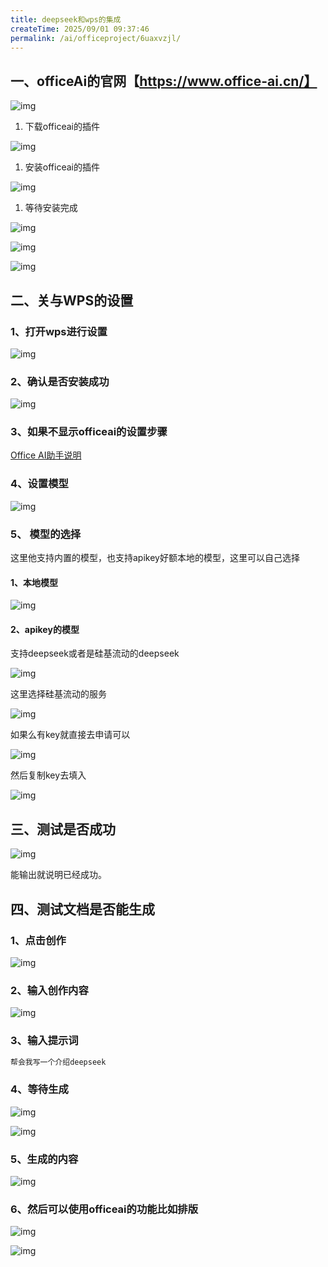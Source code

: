 ```yaml
---
title: deepseek和wps的集成
createTime: 2025/09/01 09:37:46
permalink: /ai/officeproject/6uaxvzjl/
---
```

## 一、officeAi的官网【https://www.office-ai.cn/】

![img](https://pimpfzadssc.feishu.cn/space/api/box/stream/download/asynccode/?code=NTMyNzBjNDNhZWM0ZTA2NDU4M2Q5MWRhNjdiZTI3NTdfQWlleE15QmFSVlNiOFlzR2prYVhZY2N3WGRwWWo1U0ZfVG9rZW46VG8xYmJHeXhCb2hKNjN4Z1NlN2NwZEFxbmpiXzE3NTY2OTA2NzI6MTc1NjY5NDI3Ml9WNA)

1. 下载officeai的插件

![img](https://pimpfzadssc.feishu.cn/space/api/box/stream/download/asynccode/?code=MDA1YWE0MDE0ZDQ5M2NkODNlOGYwMzFlMjZkMWZmOWVfOUZNZ2l2eXQ0MnJEbzRVVzdJQVV4UWd4MVFlbWxJcEhfVG9rZW46TEU5YWJRbXJCb01IU3h4UmlSRGNQek1JbnVoXzE3NTY2OTA2NzI6MTc1NjY5NDI3Ml9WNA)

1. 安装officeai的插件

![img](https://pimpfzadssc.feishu.cn/space/api/box/stream/download/asynccode/?code=NDVhYWFmMWM0YmM2ZjY2MWFjNDU0NThhOWI5MTRlN2ZfRjJ1WTJKaGkzcGFocGVKQmM3YTM0VWp6QlZlTkg4elZfVG9rZW46T0czS2J3N04wb1huUEN4U29wZ2M3dkVZbmFjXzE3NTY2OTA2NzI6MTc1NjY5NDI3Ml9WNA)

1. 等待安装完成

![img](https://pimpfzadssc.feishu.cn/space/api/box/stream/download/asynccode/?code=M2IzZDQxYmIzNmZhODVjM2RjNzY0Y2JhMGZlYzFlMDVfTGJtRmxpcmc5SzAwcXM1bURXSVhienNqWDRHak1aZzZfVG9rZW46QWhYMGJ0TDNDb2pHZUN4Z1o3OWNadU9hbnBjXzE3NTY2OTA2NzI6MTc1NjY5NDI3Ml9WNA)

![img](https://pimpfzadssc.feishu.cn/space/api/box/stream/download/asynccode/?code=ZGU3NjYwOWUyYTQ2NTIwMDc0NGM4YWRmZTEzMzFiM2FfYkxTWUZ6VmVUSHBNZDh5NDM4aElSSmF3OVVEbXZUN2FfVG9rZW46UDd5bmJOQ05vb3dZN0p4ZGI3M2NRUGZ1bmxUXzE3NTY2OTA2NzI6MTc1NjY5NDI3Ml9WNA)

![img](https://pimpfzadssc.feishu.cn/space/api/box/stream/download/asynccode/?code=ZWVmNjljNzlhYzI5NTk4ZDNlNDFkNDQzN2FlYTk5ZGVfUUU4ZHZrYXhOQ0RzMlAxT1VnU1ZxUHF3b3VGVW9rTkpfVG9rZW46UWNqYmJVQ3Vob1p6d0J4NkhuRWNnemxGbjFOXzE3NTY2OTA2NzI6MTc1NjY5NDI3Ml9WNA)

## 二、关与WPS的设置

### 1、打开wps进行设置

![img](https://pimpfzadssc.feishu.cn/space/api/box/stream/download/asynccode/?code=ODA3OWIyODYxNjZhYTliODM0ZTM3YzU2ZWU5NGU0NmZfSDVDcUhJSW9jeGZla0trdndCU0poU2xLMENPOVBWa0NfVG9rZW46VGJFUWJPaVRpb3Q5WDR4WU84Z2NzNTNybmloXzE3NTY2OTA2NzI6MTc1NjY5NDI3Ml9WNA)

### 2、确认是否安装成功

![img](https://pimpfzadssc.feishu.cn/space/api/box/stream/download/asynccode/?code=YzA5MzAxNTMyN2Q2MzcwNDkxYTJiNGE2MmQ1NzU2NThfMUZGNkxjNmxGa1VlQkFJODgxVmJ5RUtZcmppdmNVSDFfVG9rZW46QW42MGJpYXBsb1dIaTd4WGFzSmNBYUEwbnBkXzE3NTY2OTA2NzI6MTc1NjY5NDI3Ml9WNA)

### 3、如果不显示officeai的设置步骤

[Office AI助手说明](https://pimpfzadssc.feishu.cn/wiki/DYzewPzRgiC5cokFaD9cigiXnmN)

### 4、设置模型

![img](https://pimpfzadssc.feishu.cn/space/api/box/stream/download/asynccode/?code=MjIwOTlhNzFlMzIyMmUwMjAyNDYwNzhjNGU5YzFmNmZfemppVEtYSjA0VDYxejVxSnlEbnhLUVU0RHV5QkdGU1pfVG9rZW46WUxBcmJEQURobzNxcEx4YzlDeWN3VE43bkVjXzE3NTY2OTA2NzI6MTc1NjY5NDI3Ml9WNA)

### 5、 模型的选择

这里他支持内置的模型，也支持apikey好额本地的模型，这里可以自己选择

#### 1、本地模型

![img](https://pimpfzadssc.feishu.cn/space/api/box/stream/download/asynccode/?code=OTU2OGJkNjFjZGUxMTkzYzk5YzdjZTVhMWM3ZGE0ODFfSHFMVDhFSjdaTmNtYmJhMTdwZW9EbjFNQTZ2Q2NBb1RfVG9rZW46VDdSWGJEUWpab0UwRjd4U1daeWM5RjJ3blpkXzE3NTY2OTA2NzI6MTc1NjY5NDI3Ml9WNA)

#### 2、apikey的模型

支持deepseek或者是硅基流动的deepseek

![img](https://pimpfzadssc.feishu.cn/space/api/box/stream/download/asynccode/?code=YzMwN2VjMjVkN2NhYTc0NWYyOTZjN2E3MTUwNjQ5MzZfa2xHUnQ1ZWNBbDdQZG53V3JkNVRzZFlPRWFOTkxRZkVfVG9rZW46TG4xdWJyMjVIb2xtQmd4YTY5WmN0eERpbjJnXzE3NTY2OTA2NzI6MTc1NjY5NDI3Ml9WNA)

这里选择硅基流动的服务

![img](https://pimpfzadssc.feishu.cn/space/api/box/stream/download/asynccode/?code=MGE2ZmI0YTI1YWFlYWM1ZTdlY2UyZGYyNDI4YWYxNGRfZzNOTzlod2t2SW5FM093Y1liMGoza2xEYUZqWWN5ZGpfVG9rZW46REFFT2JUaGdob0JDSnl4N3RmV2NXbHlqbjRBXzE3NTY2OTA2NzI6MTc1NjY5NDI3Ml9WNA)

如果么有key就直接去申请可以

![img](https://pimpfzadssc.feishu.cn/space/api/box/stream/download/asynccode/?code=Y2RjMTM3NmNiN2NkNzBjZjI5MjkxMzExZDZmYWMxOTBfR1drN3BRNkdTaU1TVFBCSG1XOGFNakxhM0RhMHlRVnVfVG9rZW46RFVCbGJNQUEyb0tvN1h4a2RUYmNTMTdNbm1mXzE3NTY2OTA2NzI6MTc1NjY5NDI3Ml9WNA)

然后复制key去填入

![img](https://pimpfzadssc.feishu.cn/space/api/box/stream/download/asynccode/?code=MTcwZmQ0NDgzZjllOWVkNDJhYjBmZDBkMWMxYWExNmVfS21ubG5DWE94T3l0bFFibnpTdk9EbEFaeWNESW9XUENfVG9rZW46TnBQRmJMTkMxb2gxZjJ4aUxMM2NkSmdBblpmXzE3NTY2OTA2NzI6MTc1NjY5NDI3Ml9WNA)

## 三、测试是否成功

![img](https://pimpfzadssc.feishu.cn/space/api/box/stream/download/asynccode/?code=OGFmNDkzMDBhYTM5M2YyZWUyNzUwNzRhY2VhNzEyYmVfbUFsRHZGSU5qdEY5eThNQXV4UHRNZ3hrSFB4UkFZUWVfVG9rZW46V0xjZGJmWVYxbzU4cXF4ZExia2NpMjRhbk5jXzE3NTY2OTA2NzI6MTc1NjY5NDI3Ml9WNA)

能输出就说明已经成功。

## 四、测试文档是否能生成

### 1、点击创作

![img](https://pimpfzadssc.feishu.cn/space/api/box/stream/download/asynccode/?code=ZTU0YzJhZWQ1NWExZWYzYTVmMWQ0NzcwZTczZjg3YjNfb0pyWW9QY3pQTlo5OG56RkFnSTgxcHJmeFFLUElGcDZfVG9rZW46UHRtUmJta3Zzb1hnTG94SWVqTWNudklNblZiXzE3NTY2OTA2NzI6MTc1NjY5NDI3Ml9WNA)

### 2、输入创作内容

![img](https://pimpfzadssc.feishu.cn/space/api/box/stream/download/asynccode/?code=OTdiMjk2MzlhZjhiNjUxMjIyOGIwNDUxNGIxOGRiZjdfYUs1Z3lJZ1dpZUZWYjk1eGx5ZXdzTzdVbGdNVTlJQWNfVG9rZW46T29kZGJmWVJDb1RKbkt4ek5FSGMxZ0c3bnFiXzE3NTY2OTA2NzI6MTc1NjY5NDI3Ml9WNA)

### 3、输入提示词

```SQL
帮会我写一个介绍deepseek
```

### 4、等待生成

![img](https://pimpfzadssc.feishu.cn/space/api/box/stream/download/asynccode/?code=OWNhZTlmMDk5Yzg4ZWVjNmZlOGMzMzc2YzViNjdlOWFfWUlJSEU3aFBnbzFCUEhRcU5KSjU4dTIyV1dDMDdXNlFfVG9rZW46VGlrS2JKSDRYb2lKTU94cTQzbGNFbUFpbmJnXzE3NTY2OTA2NzI6MTc1NjY5NDI3Ml9WNA)

![img](https://pimpfzadssc.feishu.cn/space/api/box/stream/download/asynccode/?code=MmZhNzdiYjQ3OWI2YjcyYjk5NmY4YTAyM2ZmMTc0ZWJfZXhXZkQ0dEZScGxnRG1haEtJYmxtSUEyYlJ6MnBtbHdfVG9rZW46UjB0Y2JraUlSb1JZanZ4SmhUUGNnRWdMbkdmXzE3NTY2OTA2NzI6MTc1NjY5NDI3Ml9WNA)

### 5、生成的内容

![img](https://pimpfzadssc.feishu.cn/space/api/box/stream/download/asynccode/?code=ZmY1OGFlZTdmODI0MzU5NmQxOWM5NTdmZTI1MDk5YTRfSkZWZHg2VTU1bXhNUjFGWkdXdEJNcmRPT05sbUpYQ0xfVG9rZW46VGNVUGIwVFZkb1RVbWZ4R20xRGNTU0FjbkhkXzE3NTY2OTA2NzI6MTc1NjY5NDI3Ml9WNA)

### 6、然后可以使用officeai的功能比如排版

![img](https://pimpfzadssc.feishu.cn/space/api/box/stream/download/asynccode/?code=Y2Y5NWJjYTI4YTdlMTY0Y2JjZjc5YTI2NDFjZjY0MzNfbDZuYWlhY3JjQmw0MTdtdkNwMjhuaGQwUlljd3ZkeWlfVG9rZW46VXVaa2J6OElNb2cxQmd4MU9Tc2NJc3V4bmpoXzE3NTY2OTA2NzI6MTc1NjY5NDI3Ml9WNA)

![img](https://pimpfzadssc.feishu.cn/space/api/box/stream/download/asynccode/?code=YTViMzgzMzc4N2E3MzQxNTY3ZjczMmY3MGNlOTBlNWFfWmZUQUxZVEV6NTVabmRrU215d3pIakhlVks1c2l4MG1fVG9rZW46RTdrTGJpekF6b24zUEJ4QnB5cmNlY2d6bndiXzE3NTY2OTA2NzI6MTc1NjY5NDI3Ml9WNA)